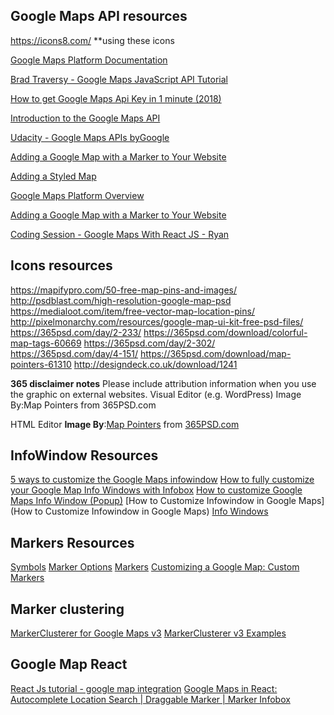 ## Google Maps API resources 
https://icons8.com/ **using these icons 

[Google Maps Platform Documentation](https://developers.google.com/maps/documentation/)

[Brad Traversy - Google Maps JavaScript API Tutorial](https://www.youtube.com/watch?v=Zxf1mnP5zcw)

[How to get Google Maps Api Key in 1 minute (2018)](https://www.youtube.com/watch?v=9ImLCQBj9SE)

[Introduction to the Google Maps API](https://www.youtube.com/watch?v=ZE8ODPL2VPI)

[Udacity - Google Maps APIs byGoogle](https://www.udacity.com/course/google-maps-apis--ud864)

[Adding a Google Map with a Marker to Your Website](https://developers.google.com/maps/documentation/javascript/adding-a-google-map)

[Adding a Styled Map](https://developers.google.com/maps/documentation/android-sdk/styling)

[Google Maps Platform Overview](https://developers.google.com/maps/documentation/javascript/tutorial)

[Adding a Google Map with a Marker to Your Website](https://developers.google.com/maps/documentation/javascript/adding-a-google-map)

[Coding Session - Google Maps With React JS - Ryan](https://www.youtube.com/watch?v=5J6fs_BlVC0&t=332s)

## Icons resources 

https://mapifypro.com/50-free-map-pins-and-images/
http://psdblast.com/high-resolution-google-map-psd
https://medialoot.com/item/free-vector-map-location-pins/
http://pixelmonarchy.com/resources/google-map-ui-kit-free-psd-files/
https://365psd.com/day/2-233/
https://365psd.com/download/colorful-map-tags-60669
https://365psd.com/day/2-302/
https://365psd.com/day/4-151/
https://365psd.com/download/map-pointers-61310
http://designdeck.co.uk/download/1241

**365 disclaimer notes**
Please include attribution information when you use the graphic on external websites.
Visual Editor (e.g. WordPress)
Image By:Map Pointers from 365PSD.com

HTML Editor
<strong>Image By</strong>:<a href="https://365psd.com/day/4-151/" title="Map Pointers" target="_blank">Map Pointers</a> from <a href="https://365psd.com/" target="_blank">365PSD.com</a>

## InfoWindow Resources 
[5 ways to customize the Google Maps infowindow](https://codepen.io/Marnoto/pen/xboPmG)
[How to fully customize your Google Map Info Windows with Infobox](http://michaelsoriano.com/customize-google-map-info-windows-infobox/)
[How to customize Google Maps Info Window (Popup)](https://www.storemapper.co/support/knowledge-base/customize-google-maps-info-window/)
[How to Customize Infowindow in Google Maps](How to Customize Infowindow in Google Maps)
[Info Windows](https://developers.google.com/maps/documentation/javascript/infowindows)

## Markers Resources 


[Symbols](https://developers.google.com/maps/documentation/javascript/symbols#predefined)
[Marker Options](https://developers.google.com/maps/documentation/javascript/reference/marker#MarkerOptions)
[Markers](https://developers.google.com/maps/documentation/javascript/markers)
[Customizing a Google Map: Custom Markers](https://developers.google.com/maps/documentation/javascript/custom-markers)

## Marker clustering 

[MarkerClusterer for Google Maps v3](https://www.npmjs.com/package/@google/markerclusterer)
[MarkerClusterer v3 Examples](https://htmlpreview.github.io/?https://raw.githubusercontent.com/googlemaps/v3-utility-library/master/markerclusterer/docs/examples.html)

## Google Map React

[React Js tutorial - google map integration](https://www.youtube.com/watch?v=rWiYi9v8JFU)
[Google Maps in React: Autocomplete Location Search | Draggable Marker | Marker Infobox](https://medium.com/@imranhsayed/google-maps-in-react-autocomplete-location-search-draggable-marker-marker-infobox-565ab8e8cf22)